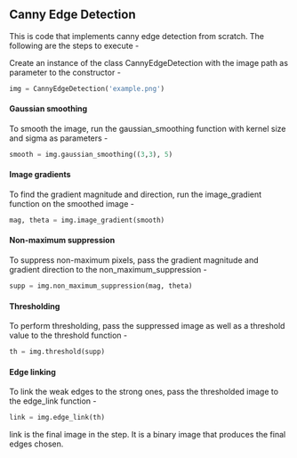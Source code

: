 ## Canny Edge Detection

This is code that implements canny edge detection from scratch. The following are the steps to execute -

Create an instance of the class CannyEdgeDetection with the image path as parameter to the constructor -
```python
img = CannyEdgeDetection('example.png')
```

#### Gaussian smoothing

To smooth the image, run the gaussian_smoothing function with kernel size and sigma as parameters -
```python
smooth = img.gaussian_smoothing((3,3), 5)
```

#### Image gradients

To find the gradient magnitude and direction, run the image_gradient function on the smoothed image -
```python
mag, theta = img.image_gradient(smooth)
``` 

#### Non-maximum suppression

To suppress non-maximum pixels, pass the gradient magnitude and gradient direction to the non_maximum_suppression -
```python
supp = img.non_maximum_suppression(mag, theta)
```

#### Thresholding 

To perform thresholding, pass the suppressed image as well as a threshold value to the threshold function -
```python
th = img.threshold(supp)
```

#### Edge linking

To link the weak edges to the strong ones, pass the thresholded image to the edge_link function -
```python
link = img.edge_link(th)
```

link is the final image in the step. It is a binary image that produces the final edges chosen. 